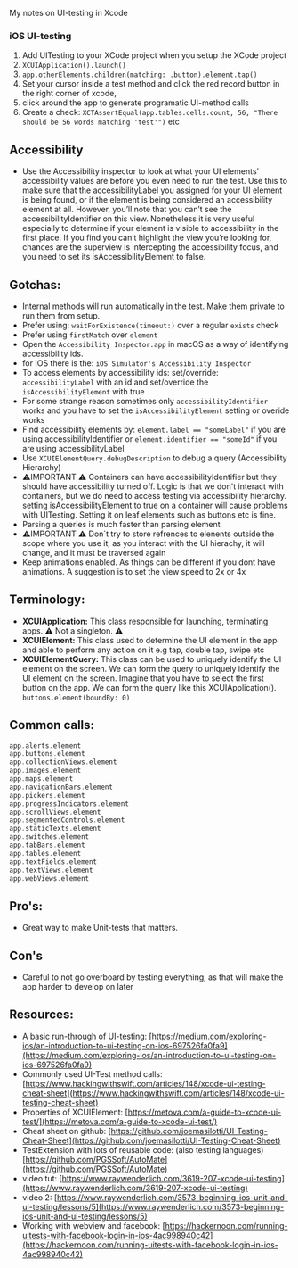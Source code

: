 My notes on UI-testing in Xcode <!--more-->

### iOS UI-testing
1. Add UITesting to your XCode project when you setup the XCode project
2. `XCUIApplication().launch()`
3. `app.otherElements.children(matching: .button).element.tap()`
4. Set your cursor inside a test method and click the red record button in the right corner of xcode,
5. click around the app to generate programatic UI-method calls
6. Create a check: `XCTAssertEqual(app.tables.cells.count, 56, "There should be 56 words matching 'test'")` etc

## Accessibility
- Use the Accessibility inspector to look at what your UI elements’ accessibility values are before you even need to run the test. Use this to make sure that the accessibilityLabel you assigned for your UI element is being found, or if the element is being considered an accessibility element at all. However, you’ll note that you can’t see the accessibilityIdentifier on this view. Nonetheless it is very useful especially to determine if your element is visible to accessibility in the first place. If you find you can’t highlight the view you’re looking for, chances are the superview is intercepting the accessibility focus, and you need to set its isAccessibilityElement to false.

## Gotchas:
- Internal methods will run automatically in the test. Make them private to run them from setup.
- Prefer using: `waitForExistence(timeout:)` over a regular `exists` check
- Prefer using `firstMatch` over `element`
- Open the `Accessibility Inspector.app` in macOS as a way of identifying accessibility ids.
- for IOS there is the:  `iOS Simulator's Accessibility Inspector`
- To access elements by accessibility ids: set/override: `accessibilityLabel`  with an id and set/override the `isAccessibilityElement` with true
- For some strange reason sometimes only `accessibilityIdentifier` works and you have to set the `isAccessibilityElement` setting or overide works
- Find accessibility elements by: `element.label == "someLabel"` if you are using accessibilityIdentifier or `element.identifier == "someId"` if you are using accessibilityLabel
- Use `XCUIElementQuery.debugDescription` to debug a query (Accessibility Hierarchy)
- ⚠️️IMPORTANT ⚠️️ Containers can have accessibilityIdentifier but they should have accessibility turned off. Logic is that we don't interact with containers, but we do need to access testing via accessibility hierarchy. setting isAccessibilityElement to true on a container will cause problems with UITesting. Setting it on leaf elements such as buttons etc is fine.
- Parsing a queries is much faster than parsing element
- ️⚠️IMPORTANT ⚠️️ Don´t try to store refrences to elenents outside the scope where you use it, as you interact with the UI hierachy, it will change, and it must be traversed again
- Keep animations enabled. As things can be different if you dont have animations. A suggestion is to set the view speed to 2x or 4x

## Terminology:
- **XCUIApplication:** This class responsible for launching, terminating apps. ⚠️️ Not a singleton. ⚠️️
- **XCUIElement:** This class used to determine the UI element in the app and able to perform any action on it e.g tap, double tap, swipe etc
- **XCUIElementQuery:** This class can be used to uniquely identify the UI element on the screen.
We can form the query to uniquely identify the UI element on the screen. Imagine that you have to select the first button on the app. We can form the query like this XCUIApplication(). `buttons.element(boundBy: 0)`

## Common calls:
```swift
app.alerts.element
app.buttons.element
app.collectionViews.element
app.images.element
app.maps.element
app.navigationBars.element
app.pickers.element
app.progressIndicators.element
app.scrollViews.element
app.segmentedControls.element
app.staticTexts.element
app.switches.element
app.tabBars.element
app.tables.element
app.textFields.element
app.textViews.element
app.webViews.element
```
## Pro's:
- Great way to make Unit-tests that matters.

## Con's
- Careful to not go overboard by testing everything, as that will make the app harder to develop on later

## Resources:
- A basic run-through of UI-testing: [https://medium.com/exploring-ios/an-introduction-to-ui-testing-on-ios-697526fa0fa9](https://medium.com/exploring-ios/an-introduction-to-ui-testing-on-ios-697526fa0fa9)
- Commonly used UI-Test method calls: [https://www.hackingwithswift.com/articles/148/xcode-ui-testing-cheat-sheet](https://www.hackingwithswift.com/articles/148/xcode-ui-testing-cheat-sheet)
- Properties of XCUIElement: [https://metova.com/a-guide-to-xcode-ui-test/](https://metova.com/a-guide-to-xcode-ui-test/)
- Cheat sheet on github: [https://github.com/joemasilotti/UI-Testing-Cheat-Sheet](https://github.com/joemasilotti/UI-Testing-Cheat-Sheet)
- TestExtension with lots of reusable code: (also testing languages) [https://github.com/PGSSoft/AutoMate](https://github.com/PGSSoft/AutoMate)
- video tut: [https://www.raywenderlich.com/3619-207-xcode-ui-testing](https://www.raywenderlich.com/3619-207-xcode-ui-testing)  
- video 2: [https://www.raywenderlich.com/3573-beginning-ios-unit-and-ui-testing/lessons/5](https://www.raywenderlich.com/3573-beginning-ios-unit-and-ui-testing/lessons/5)
- Working with webview and facebook: [https://hackernoon.com/running-uitests-with-facebook-login-in-ios-4ac998940c42](https://hackernoon.com/running-uitests-with-facebook-login-in-ios-4ac998940c42)
